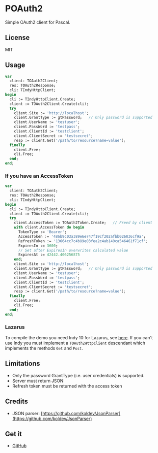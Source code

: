 # POAuth2

Simple OAuth2 client for Pascal.

## License

MIT

## Usage

~~~pascal
var
  client: TOAuth2Client;
  res: TOAuth2Response;
  cli: TIndyHttpClient;
begin
  cli := TIndyHttpClient.Create;
  client := TOAuth2Client.Create(cli);
  try
    client.Site := 'http://localhost';
    client.GrantType := gtPassword;   // Only password is supported
    client.UserName := 'testuser';
    client.PassWord := 'testpass';
    client.ClientId := 'testclient';
    client.ClientSecret := 'testsecret';
    resp := client.Get('/path/to/resource?name=value');
  finally
    client.Free;
    cli.Free;
  end;
end;
~~~

### If you have an AccessToken

~~~pascal
var
  client: TOAuth2Client;
  res: TOAuth2Response;
  cli: TIndyHttpClient;
begin
  cli := TIndyHttpClient.Create;
  client := TOAuth2Client.Create(cli);
  try
    client.AccessToken := TOAuth2Token.Create;   // Freed by client
    with client.AccessToken do begin
      TokenType := 'Bearer';
      AccessToken := '486b9c03a389e6e747f19cf202afbb026036cf9a';
      RefreshToken := '13664cc7c4b89e03fea2c4ab140ca546461f71cf';
      ExpiresIn := 3600;
      // Set after ExpiresIn overwrites calculated value
      ExpiresAt := 42442.406256875
    end;
    client.Site := 'http://localhost';
    client.GrantType := gtPassword;   // Only password is supported
    client.UserName := 'testuser';
    client.PassWord := 'testpass';
    client.ClientId := 'testclient';
    client.ClientSecret := 'testsecret';
    resp := client.Get('/path/to/resource?name=value');
  finally
    client.Free;
    cli.Free;
  end;
end;
~~~

### Lazarus

To compile the demo you need Indy 10 for Lazarus, see [here](http://wiki.freepascal.org/Indy_with_Lazarus).
If you can't use Indy you must implement a `TOAuth2HttpClient` descendant which
implements the methods `Get` and `Post`.

## Limitations

* Only the password GrantType (i.e. user credentials) is supported.
* Server must return JSON
* Refresh token must be returned with the access token

## Credits

* JSON parser: [https://github.com/koldev/JsonParser](https://github.com/koldev/JsonParser)

## Get it

* [GitHub](https://github.com/stievie/POAuth2)
